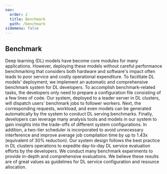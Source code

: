 ```yaml
---
nav:
  order: 2
  title: Benchmark
  path: /benchmark
sidemenu: false
---
```


## Benchmark

Deep learning (DL) models have become core modules for many applications. However, deploying these models without careful performance benchmarking that considers both hardware and software's impact often leads to poor service and costly operational expenditure. To facilitate DL models' deployment, we implement an automatic and comprehensive benchmark system for DL developers. To accomplish benchmark-related tasks, the developers only need to prepare a configuration file consisting of a few lines of code. Our system, deployed to a leader server in DL clusters, will dispatch users' benchmark jobs to follower workers. Next, the corresponding requests, workload, and even models can be generated automatically by the system to conduct DL serving benchmarks. Finally, developers can leverage many analysis tools and models in our system to gain insights into the trade-offs of different system configurations. In addition, a two-tier scheduler is incorporated to avoid unnecessary interference and improve average job compilation time by up to 1.43x (equivalent of 30\% reduction). Our system design follows the best practice in DL clusters operations to expedite day-to-day DL service evaluation efforts by the developers. We conduct many benchmark experiments to provide in-depth and comprehensive evaluations. We believe these results are of great values as guidelines for DL service configuration and resource allocation.

